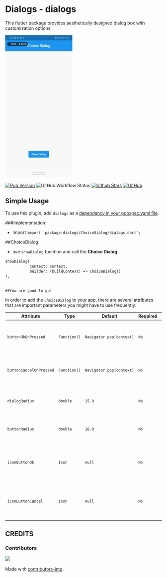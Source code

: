 # Dialogs - dialogs

This flutter package provides aesthetically designed dialog box with customization options.

<p>
  <img width="216px" alt="Activated Search App BAr" src="https://raw.githubusercontent.com/asadamatic/dialogs/master/assets/choice_dialog.gif"/>
</p>

[![Pub Version](https://img.shields.io/pub/v/dialogs?logo=flutter&style=for-the-badge)](https://pub.dev/packages/dialogs)
![GitHub Workflow Status](https://img.shields.io/github/workflow/status/asadamatic/dialogs/pub_publish?logo=github&style=for-the-badge)
[![Github Stars](https://img.shields.io/github/stars/asadamatic/dialogs?logo=github&style=for-the-badge)](https://github.com/asadamatic/dialogs)
[![GitHub](https://img.shields.io/github/license/asadamatic/dialogs?logo=open+source+initiative&style=for-the-badge)](https://github.com/asadamatic/dialogs/blob/master/LICENSE)
<!-- [![Awesome Flutter](https://img.shields.io/badge/Awesome-Flutter-FC60A8?logo=awesome-lists&style=for-the-badge)](https://github.com/Solido/awesome-flutter#widgets) -->

## Simple Usage
To use this plugin, add `dialogs` as a
[dependency in your pubspec.yaml file](https://pub.dev/packages/dialogs/install).


###Implementation:

* Import `import 'package:dialogs/ChoiceDialog/dialogs.dart';`


##ChoiceDialog

* use `showDialog` function and call the **Choice Dialog** .
```
showDialog(
           context: context,
           builder: (buildContext) => ChoiceDialog()
);
```

                                                                                      ##You are good to go!

In order to add the `ChoiceDialog` to your app, there are several attributes that are important parameters you might have to use frequently:

| Attribute | Type  | Default | Required | Description |
|-----------|-------|---------|-------------|----------|
| `buttonOkOnPressed` | `Function()` | `Navigator.pop(context)` | `No` | This function will be registered as the callback of 'Ok' button. |
| `buttonCancelOnPressed` | `Function()` | `Navigator.pop(context)`  | `No` | This function will be registered as the callback of 'Cancel' button. |
| `dialogRadius` | `double` | `15.0` | `No` | Determines the borderRadius of dialog box. |
| `buttonRadius` | `double` | `18.0` | `No` | Determines the borderRadius of action buttons. |
| `iconButtonOk` | `Icon` | `null` | `No` | Renders a FlatButton with the provided icon for positive action. |
| `iconButtonCancel` | `Icon` | `null` | `No` | Renders a FlatButton with the provided icon for negative action. |

## CREDITS
### Contributors
<a href="https://github.com/asadamatic/dialogs/graphs/contributors">
  <img src="https://contributors-img.firebaseapp.com/image?repo=asadamatic/dialogs" />
</a>

Made with [contributors-img](https://contributors-img.firebaseapp.com).
